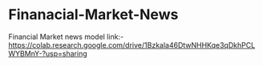 # Finanacial-Market-News
Financial Market news model link:- https://colab.research.google.com/drive/1Bzkala46DtwNHHKqe3qDkhPCLWYBMnY-?usp=sharing
